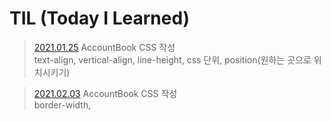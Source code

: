 # TIL (Today I Learned)

> [2021.01.25](https://github.com/soi-ha/Studying/blob/main/TIL/2021.01.25.md) AccountBook CSS 작성    
text-align, vertical-align, line-height, css 단위, position(원하는 곳으로 위치시키기)

>[2021.02.03](https://github.com/soi-ha/Studying/blob/main/TIL/210203.md) AccountBook CSS 작성    
border-width,
